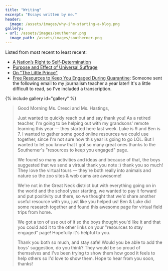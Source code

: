 ```yaml
---
title: "Writing"
excerpt: "Essays written by me."
header:
  image: /assets/images/why-i'm-starting-a-blog.png
gallery:
- url: /assets/images/southerner.png
  image_path: /assets/images/southerner.png
---
```

Listed from most recent to least recent:
<ul>
    <li> <a href="https://docs.google.com/document/d/1zOUrK9_8dZTpN6j5lG-nOwsCNTrNrbCabsJU4Zx4hLM/edit?usp=sharing">A Nation’s Right to Self-Determination</a></li>
    <li> <a href="https://docs.google.com/document/d/1RTRodiN5tYx5PJLG5IRWvEzFQsL9ypCAoezq3mTM7_U/edit?usp=sharing">Purpose and Effect of Universal Suffrage</a> </li>
    <li> <a href="https://docs.google.com/document/d/10_DAcBGuYVKkjxxievpru82ZxaExHlqOL_y9BV2w7k4/edit?usp=sharing">On "The Little Prince"</a> </li>
    <li> <a href="https://shssoutherner.org/8074/entertainment/free-resources-to-keep-you-engaged-during-quarantine/">Free Resources to Keep You Engaged During Quarantine</a>: Someone sent the following email to my journalism teacher a year later! It's a little difficult to read, so I've included a transcription.</li>
</ul>
{% include gallery id="gallery" %}
<blockquote>

<p> Good Morning Ms. Cresci and Ms. Hastings,</p>

<p>Just wanted to quickly reach out and say thank you! As a retired teacher, I'm going to be helping out with my grandsons' remote learning this year — they started here last week. Luke is 9 and Ben is 7. I wanted to gather some good online resources we could use together, since I'm not sure how this year is going to go LOL. But I wanted to let you know that I got so many great ones thanks to the Southerner's "resources to keep you engaged" page.</p>

<p>We found so many activities and ideas and because of that, the boys suggested that we send a virtual thank you note :) thank you so much! They love the virtual tours — they're both really into animals and nature so the zoo sites & web cams are awesome!</p>

<p>We're not in the Great Neck district but with everything going on in the world and the school year starting, we wanted to pay it forward and put positivity out there, so we thought that we'd share another useful resource with you, just like you helped us! Ben & Luke did some research together and found this awesome page for virtual field trips from home.</p>

<p>We got a ton of use out of it so the boys thought you'd like it and that you could add it to the other links on your "resources to stay engaged" page! Hopefully it's helpful to you.</p>

<p>Thank you both so much, and stay safe! Would you be able to add the boys' suggestion, do you think? They would be so proud of themselves and I've been trying to show them how good it feels to help others so I'd love to show them. Hope to hear from you soon, thanks!</p></blockquote>